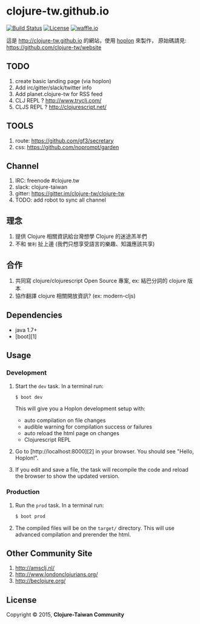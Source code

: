 # clojure-tw.github.io
[![Build Status](https://travis-ci.org/clojure-tw/website.svg?branch=master)](https://travis-ci.org/clojure-tw/website)
[![License](http://img.shields.io/badge/license-GPL-blue.svg?style=flat)](http://www.opensource.org/licenses/gpl-license.html)
[![waffle.io](http://waffle.io/clojure-tw/website)](https://badge.waffle.io/clojure-tw/website.png?label=ready&title=Ready)

這是 http://clojure-tw.github.io 的網站，使用 [hoplon](http://hoplon.io) 來製作，
原始碼請見: https://github.com/clojure-tw/website

## TODO
 1. create basic landing page (via hoplon)
 2. Add irc/gitter/slack/twitter info
 3. Add planet.clojure-tw for RSS feed
 4. CLJ REPL ? http://www.tryclj.com/
 5. CLJS REPL ? http://clojurescript.net/

## TOOLS
 1. route: https://github.com/gf3/secretary
 2. css: https://github.com/noprompt/garden

## Channel
 1. IRC: freenode #clojure.tw
 2. slack: clojure-taiwan
 3. gitter: https://gitter.im/clojure-tw/clojure-tw
 4. TODO: add robot to sync all channel

## 理念
 1. 提供 Clojure 相關資訊給台灣想學 Clojure 的迷途羔羊們
 2. 不和 `營利` 扯上邊 (我們只想享受語言的樂趣、知識應該共享)

## 合作
 1. 共同寫 clojure/clojurescript Open Source 專案, ex: 結巴分詞的 clojure 版本
 2. 協作翻譯 clojure 相關開放資訊? (ex: modern-cljs)

## Dependencies

- java 1.7+
- [boot][1]

## Usage
### Development
1. Start the `dev` task. In a terminal run:
    ```bash
    $ boot dev
    ```
    This will give you a  Hoplon development setup with:
    - auto compilation on file changes
    - audible warning for compilation success or failures
    - auto reload the html page on changes
    - Clojurescript REPL

2. Go to [http://localhost:8000][2] in your browser. You should see "Hello, Hoplon!".

3. If you edit and save a file, the task will recompile the code and reload the
   browser to show the updated version.

### Production
1. Run the `prod` task. In a terminal run:
    ```bash
    $ boot prod
    ```

2. The compiled files will be on the `target/` directory. This will use
   advanced compilation and prerender the html.

## Other Community Site
 1. http://amsclj.nl/
 2. http://www.londonclojurians.org/
 3. http://beclojure.org/

## License

Copyright © 2015, **Clojure-Taiwan Community**
